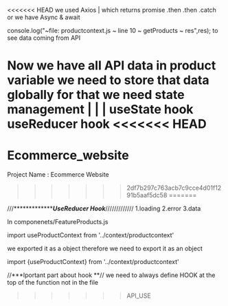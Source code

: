 <<<<<<< HEAD
we used Axios 
     |
        which returns promise
        .then 
        .then .catch
        or we have 
        Async & await

 console.log("~file: productcontext.js ~ line 10 ~ getProducts ~ res",res); 
 to see data coming from API


 Now we have all API data in 
 product variable
  we need to store that data globally for that we need state management
                 | 
         |                |
      useState hook      useReducer hook
<<<<<<< HEAD
=======
# Ecommerce_website
Project Name : Ecommerce Website 
>>>>>>> 2df7b297c763acb7c9cce4d01f1291b5aaf5dc58
=======

///******************UseReducer Hook*****/////////////
1.loading
2.error
3.data



In componenets/FeatureProducts.js

import  useProductContext  from '../context/productcontext'

we exported it as a object therefore we need to export it as an object

import  {useProductContext}  from '../context/productcontext'


//***Iportant part about hook **//
we need to always define HOOK at the top of the function not in the file 
>>>>>>> API_USE
